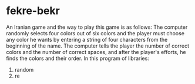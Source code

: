 # fekre-bekr
An Iranian game and the way to play this game is as follows: 
The computer randomly selects four colors out of six colors and the player must choose any color he wants by entering a string of four characters from the beginning of the name. The computer tells the player the number of correct colors and the number of correct spaces, and after the player's efforts, he finds the colors and their order.
In this program of libraries:
1) random
2) re
